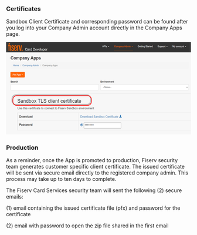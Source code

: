 
### Certificates

Sandbox Client Certificate and corresponding password can be found after you log into your Company Admin account directly in the Company Apps page.

![sandbox-client-certificate.png](assets/images/sandbox-client-certificate.png)



 

### Production

As a reminder, once the App is promoted to production, Fiserv security team generates customer specific client certificate. The issued certificate will be sent via secure email directly to the registered company admin. This process may take up to ten days to complete. 

The Fiserv Card Services security team will sent the following (2) secure emails:

(1) email containing the issued certificate file (pfx) and password for the certificate

(2) email with password to open the zip file shared in the first email

 

